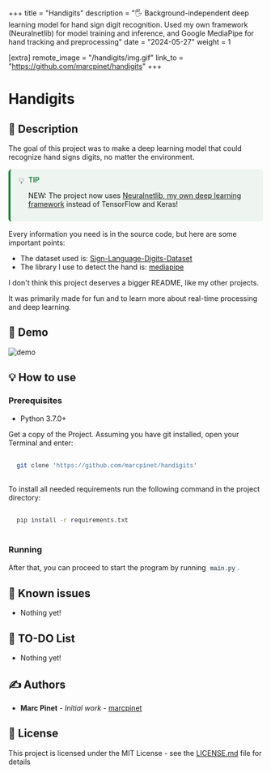 +++
title = "Handigits"
description = "🖐️ Background-independent deep learning model for hand sign digit recognition. Used my own framework (Neuralnetlib) for model training and inference, and Google MediaPipe for hand tracking and preprocessing"
date = "2024-05-27"
weight = 1

[extra]
remote_image = "/handigits/img.gif"
link_to = "https://github.com/marcpinet/handigits"
+++

<style>
/* GitHub Alert Styles */
.github-alert {
    border-radius: 6px;
    margin: 16px 0;
    padding: 12px 16px;
    border-left: 4px solid;
}

.github-alert-note {
    background-color: #ddf4ff;
    border-color: #0969da;
}

.github-alert-tip {
    background-color: #dcfce7;
    border-color: #1a7f37;
}

.github-alert-important {
    background-color: #f3e8ff;
    border-color: #8250df;
}

.github-alert-warning {
    background-color: #fff8dc;
    border-color: #d1242f;
}

.github-alert-caution {
    background-color: #ffebee;
    border-color: #d1242f;
}

/* Table Wrapper */
.table-wrapper {
    overflow-x: auto;
    margin: 16px 0;
}

.table-wrapper table {
    width: 100%;
    border-collapse: collapse;
}

.table-wrapper th,
.table-wrapper td {
    border: 1px solid #d1d5da;
    padding: 8px 12px;
    text-align: left;
}

.table-wrapper th {
    font-weight: 600;
}

/* Video Styles */
video {
    max-width: 100%;
    height: auto;
    border-radius: 6px;
    margin: 16px 0;
}

/* Code Block Styles */
pre {
    background-color: #f6f8fa;
    border-radius: 6px;
    padding: 16px;
    overflow-x: auto;
    margin: 16px 0;
}

code {
    background-color: #f6f8fa;
    padding: 2px 4px;
    border-radius: 3px;
    font-family: 'SFMono-Regular', 'Monaco', 'Inconsolata', 'Liberation Mono', 'Consolas', monospace;
    font-size: 85%;
    color: #24292f;
}

pre code {
    background-color: transparent;
    padding: 0;
}

/* Dark mode support for inline code */
@media (prefers-color-scheme: dark) {
    pre {
        background-color: #161b22;
        color: #f0f6fc;
    }
    
    code {
        background-color: #21262d;
        color: #f0f6fc;
    }
    
    pre code {
        background-color: transparent;
        color: inherit;
    }
}
</style>

# Handigits

## 📝 Description

The goal of this project was to make a deep learning model that could recognize hand signs digits, no matter the environment.

<div class="github-alert github-alert-tip" style="border-left: 4px solid #1a7f37; background-color: #1a7f3710; padding: 12px 16px; margin: 16px 0; border-radius: 6px;">

<div style="display: flex; align-items: flex-start;">
        <span style="margin-right: 8px; font-size: 16px;">💡</span>

<div style="flex: 1;">
            <strong style="color: #1a7f37; text-transform: uppercase; font-size: 14px; font-weight: 600;">TIP</strong>

<div style="margin-top: 4px;"><p>NEW: The project now uses <a href="https://github.com/marcpinet/neuralnetlib">Neuralnetlib, my own deep learning framework</a> instead of TensorFlow and Keras!</p></div>
        </div>
    </div>
</div>
Every information you need is in the source code, but here are some important points:

- The dataset used is: [Sign-Language-Digits-Dataset](https://github.com/ardamavi/Sign-Language-Digits-Dataset)
- The library I use to detect the hand is: [mediapipe](https://github.com/google-ai-edge/mediapipe)

I don't think this project deserves a bigger README, like my other projects.

It was primarily made for fun and to learn more about real-time processing and deep learning.

## 🎥 Demo

![demo](https://raw.githubusercontent.com/marcpinet/handigits/main/resources/demo.gif)

## 💡 How to use

### Prerequisites

* Python 3.7.0+

Get a copy of the Project. Assuming you have git installed, open your Terminal and enter:

```bash
git clone 'https://github.com/marcpinet/handigits'
```

To install all needed requirements run the following command in the project directory:

```bash
pip install -r requirements.txt
```

### Running

After that, you can proceed to start the program by running `main.py`.

## 🐛 Known issues

* Nothing yet!

## 🥅 TO-DO List

* Nothing yet!

## ✍️ Authors

* **Marc Pinet** - *Initial work* - [marcpinet](https://github.com/marcpinet)

## 📃 License

This project is licensed under the MIT License - see the [LICENSE.md](https://github.com/marcpinet/handigits/tree/main/LICENSE.md) file for details